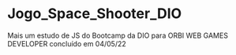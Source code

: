 # Jogo_Space_Shooter_DIO
Mais um estudo de JS do Bootcamp da DIO para ORBI WEB GAMES DEVELOPER concluído em 04/05/22
